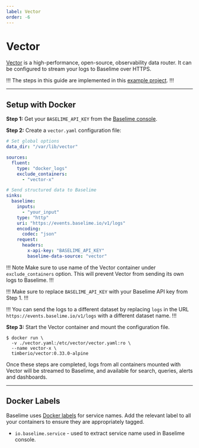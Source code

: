 ```yaml
---
label: Vector
order: -6
---
```


# Vector

[Vector](https://vector.dev/) is a high-performance, open-source, observability data router. It can be configured to stream your logs to Baselime over HTTPS.

!!!
The steps in this guide are implemented in this [example project](https://github.com/baselime/examples/tree/main/vector).
!!!


---

## Setup with Docker

**Step 1:** Get your `BASELIME_API_KEY` from the [Baselime console](https://console.baselime.io).


**Step 2:** Create a `vector.yaml` configuration file:

```yaml # :icon-code: vector.yaml
# Set global options
data_dir: "/var/lib/vector"

sources:
  fluent:
    type: "docker_logs"
    exclude_containers:
      - "vector-x"

# Send structured data to Baselime
sinks:
  baselime:
    inputs:
      - "your_input"
    type: "http"
    uri: "https://events.baselime.io/v1/logs"
    encoding:
      codec: "json"
    request:
      headers:
        x-api-key: "BASELIME_API_KEY"
        baselime-data-source: "vector"
```
!!! Note
Make sure to use name of the Vector container under `exclude_containers` option. This will prevent Vector from sending its own logs to Baselime.
!!!

!!!
Make sure to replace `BASELIME_API_KEY` with your Baselime API key from Step 1.
!!!

!!!
You can send the logs to a different dataset by replacing `logs` in the URL `https://events.baselime.io/v1/logs` with a different dataset name.
!!!


**Step 3:** Start the Vector container and mount the configuration file.
```shell
$ docker run \
  -v ./vector.yaml:/etc/vector/vector.yaml:ro \
  --name vector-x \
  timberio/vector:0.33.0-alpine
```

Once these steps are completed, logs from all containers mounted with Vector will be streamed to Baselime, and available for search, queries, alerts and dashboards.

---

## Docker Labels

Baselime uses [Docker labels](https://docs.docker.com/config/labels-custom-metadata/)  for service names. Add the relevant label to all your containers to ensure they are appropriately tagged.

* `io.baselime.service` - used to extract service name used in Baselime console.